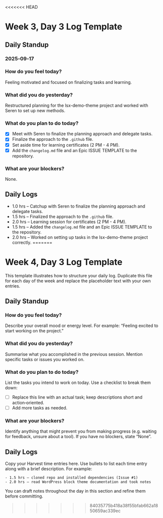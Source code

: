 <<<<<<< HEAD
# Week 3, Day 3 Log Template

## Daily Standup
### 2025‑09‑17

### How do you feel today?
Feeling motivated and focused on finalizing tasks and learning.

### What did you do yesterday?
Restructured planning for the lsx-demo-theme project and worked with Seren to set up new methods.

### What do you plan to do today?
- [x] Meet with Seren to finalize the planning approach and delegate tasks.
- [x] Finalize the approach to the `.github` file.
- [x] Set aside time for learning certificates (2 PM - 4 PM).
- [x] Add the `changelog.md` file and an Epic ISSUE TEMPLATE to the repository.

### What are your blockers?
None.

## Daily Logs
- 1.0 hrs – Catchup with Seren to finalize the planning approach and delegate tasks.
- 1.5 hrs – Finalized the approach to the `.github` file.
- 2.0 hrs – Learning session for certificates (2 PM - 4 PM).
- 1.5 hrs – Added the `changelog.md` file and an Epic ISSUE TEMPLATE to the repository.
- 2.0 hrs – Worked on setting up tasks in the lsx-demo-theme project correctly.
=======
# Week 4, Day 3 Log Template

This template illustrates how to structure your daily log.  Duplicate this file for each day of the week and replace the placeholder text with your own entries.

## Daily Standup

### How do you feel today?

Describe your overall mood or energy level.  For example: “Feeling excited to start working on the project.”

### What did you do yesterday?

Summarise what you accomplished in the previous session.  Mention specific tasks or issues you worked on.

### What do you plan to do today?

List the tasks you intend to work on today.  Use a checklist to break them down:

- [ ] Replace this line with an actual task; keep descriptions short and action‑oriented.
- [ ] Add more tasks as needed.

### What are your blockers?

Identify anything that might prevent you from making progress (e.g. waiting for feedback, unsure about a tool).  If you have no blockers, state “None”.

## Daily Logs

Copy your Harvest time entries here.  Use bullets to list each time entry along with a brief description.  For example:

```
- 1.5 hrs – cloned repo and installed dependencies (Issue #1)
- 2.0 hrs – read WordPress block theme documentation and took notes
```

You can draft notes throughout the day in this section and refine them before committing.
>>>>>>> 84035775b418a38f55bfab662a1850659ac339ec
